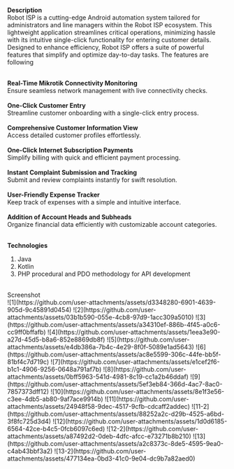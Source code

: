 <b>Description</b><br>
Robot ISP is a cutting-edge Android automation system tailored for administrators and line managers within the Robot ISP ecosystem. This lightweight application streamlines critical operations, minimizing hassle with its intuitive single-click functionality for entering customer details. Designed to enhance efficiency, Robot ISP offers a suite of powerful features that simplify and optimize day-to-day tasks. The features are following <br><br>

<b>Real-Time Mikrotik Connectivity Monitoring</b></br>
    Ensure seamless network management with live connectivity checks.
    </br></br>
<b>One-Click Customer Entry</b></br>
    Streamline customer onboarding with a single-click entry process.
</br></br>
<b>Comprehensive Customer Information View</b></br>
    Access detailed customer profiles effortlessly.
</br></br>
<b>One-Click Internet Subscription Payments</b></br>
    Simplify billing with quick and efficient payment processing.
</br></br>
<b>Instant Complaint Submission and Tracking</b></br>
    Submit and review complaints instantly for swift resolution.
</br></br>
<b>User-Friendly Expense Tracker</b></br>
    Keep track of expenses with a simple and intuitive interface.
</br></br>
<b>Addition of Account Heads and Subheads</b></br>
    Organize financial data efficiently with customizable account categories.
   <br><br>
   
<b>Technologies</b>
1. Java
2. Kotlin
3. PHP procedural and PDO methodology for API development
<br>
Screenshot <br>
![1](https://github.com/user-attachments/assets/d3348280-6901-4639-905d-9c45891d0454) ![2](https://github.com/user-attachments/assets/03b1b590-055e-4cb8-97d9-1acc309a5010) ![3](https://github.com/user-attachments/assets/a34310ef-886b-4f45-a0c6-cc9ff0bffafb) ![4](https://github.com/user-attachments/assets/1eea3e90-a27d-45d5-b8a6-852e8869db8f) ![5](https://github.com/user-attachments/assets/e4db386a-7b4c-4e29-8f0f-5089e1ad5643) ![6](https://github.com/user-attachments/assets/ac8e5599-306c-44fe-bb5f-81bf4c7d719c) ![7](https://github.com/user-attachments/assets/e1cef2f6-b1c1-4906-9256-0648a791af7b) ![8](https://github.com/user-attachments/assets/0bff5963-541d-4981-8c19-cc1a2b46ddaf) ![9](https://github.com/user-attachments/assets/5ef3eb84-366d-4ac7-8ac0-7857373dff12) ![10](https://github.com/user-attachments/assets/8e1f3e56-c3ee-4db5-ab80-9af7ace9914b) ![11](https://github.com/user-attachments/assets/24948f58-9dec-4517-9cfb-cdcaff2addec) ![11-2](https://github.com/user-attachments/assets/88252a2c-d29b-4525-a6bd-3f8fc725d3d4) ![12](https://github.com/user-attachments/assets/1d0d6185-6564-42ce-b4c5-0fcb6097c6ed) ![12-2](https://github.com/user-attachments/assets/a87492d2-0deb-4dfc-afcc-e73271b8b210)  ![13](https://github.com/user-attachments/assets/a2c8373c-8de5-4595-9ea0-c4ab43bbf3a2) ![13-2](https://github.com/user-attachments/assets/477134ea-0bd3-41c0-9e04-dc9b7a82aed0)

















